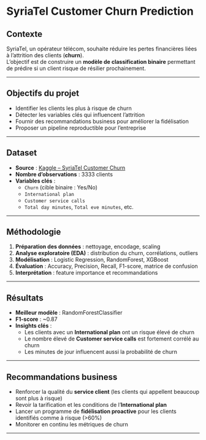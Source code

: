 #  SyriaTel Customer Churn Prediction

##  Contexte
SyriaTel, un opérateur télécom, souhaite réduire les pertes financières liées à l’attrition des clients (**churn**).  
L’objectif est de construire un **modèle de classification binaire** permettant de prédire si un client risque de résilier prochainement.

---

##  Objectifs du projet
- Identifier les clients les plus à risque de churn  
- Détecter les variables clés qui influencent l’attrition  
- Fournir des recommandations business pour améliorer la fidélisation  
- Proposer un pipeline reproductible pour l’entreprise  

---

##  Dataset
- **Source** : [Kaggle – SyriaTel Customer Churn](https://www.kaggle.com/datasets/becksddf/churn-in-telecoms-dataset)  
- **Nombre d’observations** : 3333 clients  
- **Variables clés** :  
  - `Churn` (cible binaire : Yes/No)  
  - `International plan`  
  - `Customer service calls`  
  - `Total day minutes`, `Total eve minutes`, etc.  

---

##  Méthodologie
1. **Préparation des données** : nettoyage, encodage, scaling  
2. **Analyse exploratoire (EDA)** : distribution du churn, corrélations, outliers  
3. **Modélisation** : Logistic Regression, RandomForest, XGBoost  
4. **Évaluation** : Accuracy, Precision, Recall, F1-score, matrice de confusion  
5. **Interprétation** : feature importance et recommandations  

---

## Résultats
- **Meilleur modèle** : RandomForestClassifier  
- **F1-score** : ~0.87  
- **Insights clés** :  
  - Les clients avec un **International plan** ont un risque élevé de churn  
  - Le nombre élevé de **Customer service calls** est fortement corrélé au churn  
  - Les minutes de jour influencent aussi la probabilité de churn  

---

##  Recommandations business
- Renforcer la qualité du **service client** (les clients qui appellent beaucoup sont plus à risque)  
- Revoir la tarification et les conditions de l’**International plan**  
- Lancer un programme de **fidélisation proactive** pour les clients identifiés comme à risque (>60%)  
- Monitorer en continu les métriques de churn  

---
